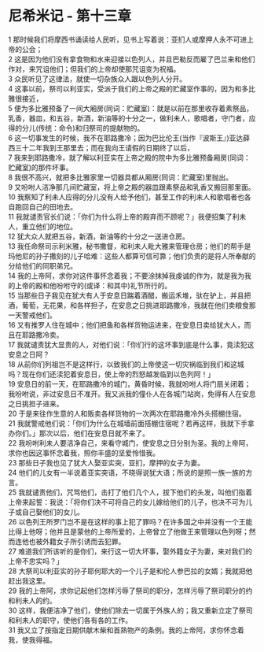 # 尼希米记 - 第十三章
  
 1 那时候我们将摩西书诵读给人民听，见书上写着说：亚扪人或摩押人永不可进上帝的公会；  
 2 这是因为他们没有拿食物和水来迎接以色列人，并且巴勒反而雇了巴兰来和他们作对，来咒诅他们；但我们的上帝却使那咒诅变为祝福。  
 3 众民听见了这律法，就使一切杂族众人跟以色列人分开。  
 4 这事以前，祭司以利亚实，受派于我们的上帝之殿的贮藏室作事的，因为和多比雅很接近，  
 5 便为多比雅预备了一间大厢房(同词：贮藏室)：就是以前在那里收存着素祭品，乳香，器皿，和五谷，新酒，新油等的十分之一，做利未人，歌唱者，守门者，应得的分儿(传统：命令)和归祭司的提献物的。  
 6 这一切事发生的时候，我不在耶路撒冷；因为巴比伦王(当作『波斯王』)亚达薛西三十二年我到王那里去；而在我向王请假的日期终了以后，  
 7 我来到耶路撒冷，就了解以利亚实在上帝之殿的院中为多比雅预备厢房(同词：贮藏室)的那件坏事。  
 8 我很不高兴，就把多比雅家里一切器具都从厢房(同词：贮藏室)里抛出。  
 9 又吩咐人洁净那几间贮藏室，将上帝之殿的器皿跟素祭品和乳香又搬回那里面。  
 10 我察知了利未人应得的分儿没有人给予他们，甚至工作的利未人和歌唱者也各自跑回自己的田地去。  
 11 我就谴责官长们说：「你们为什么将上帝的殿弃而不顾呢？」我便招集了利未人，重立他们的地位。  
 12 犹大众人就把五谷，新酒，新油等的十分之一送进仓房。  
 13 我任命祭司示利米雅，秘书撒督，和利未人毗大雅来管理仓房；他们的帮手是玛他尼的孙子撒刻的儿子哈难：这些人都算可信可靠；他们负责的是将人所奉献的分给他们的同职弟兄。  
 14 我的上帝阿，求你对这件事怀念着我；不要涂抹掉我虔诚的作为，就是我为我的上帝的殿和他吩咐守的(或译：和其中)礼节所行的。  
 15 当那些日子我见在犹大有人于安息日踹着酒醋，搬运禾堆，驮在驴上，并且把酒，葡萄，无花果，和各样担子，在安息之日挑进耶路撒冷，我就在他们卖粮食那一天警戒他们。  
 16 又有推罗人住在城中；他们把鱼和各样货物运进来，在安息日卖给犹大人，而且在耶路撒冷卖。  
 17 我就谴责犹大显贵的人，对他们说：「你们行的这坏事到底是什么事，竟渎犯这安息之日阿？  
 18 从前你们列祖岂不是这样行，以致我们的上帝使这一切灾祸临到我们和这城吗？现在你们还渎犯着安息日，使上帝的烈怒越发临到以色列阿！」  
 19 安息日的前一天，在耶路撒冷的城门，黄昏时候，我就吩咐人将门扇关闭着；我吩咐说，非过安息日不准开。我又派我的僮仆人在各城门站岗，免得有人在安息之日挑担子进来。  
 20 于是来往作生意的人和贩卖各样货物的一次两次在耶路撒冷外头搭棚住宿。  
 21 我就警戒他们说：「你们为什么在城墙前面搭棚住宿呢？若再这样，我就下手拿办你们。」那次以后，他们在安息日就不来了。  
 22 我吩咐利未人要洁净自己，来看守城门，使安息之日分别为圣。我的上帝阿，求你也因这事怀念着我，照你丰盛的坚爱怜惜我。  
 23 那些日子我也见了犹大人娶亚实突，亚扪，摩押的女子为妻。  
 24 他们的儿女有一半说着亚实突语，不晓得说犹大语；所说的是照一族一族的方言。  
 25 我就谴责他们，咒骂他们，击打了他们几个人，拔下他们的头发，叫他们指着上帝来起誓：我说：「将你们决不可将自己的女儿嫁给他们的儿子，也决不可为儿子或自己娶他们的女儿。  
 26 以色列王所罗门岂不是在这样的事上犯了罪吗？在许多国之中并没有一个王能比得上他呀；他并且是蒙他的上帝所爱的，上帝曾立了他做王来管理以色列呀；然而连他也被外籍女子所引诱而去犯罪。  
 27 难道我们所该听的是你们，来行这一切大坏事，娶外籍女子为妻，来对我们的上帝不忠实吗？」  
 28 大祭司以利亚实的孙子耶何耶大的一个儿子是和伦人参巴拉的女婿；我就把他赶出我这里。  
 29 我的上帝阿，求你记起他们怎样污辱了祭司的职分，怎样污辱了祭司职分的约和利未人的约。  
 30 这样，我便洁净了他们，使他们除去一切属于外族人的；我又重新立定了祭司和利未人的职守，使他们各有各的工作。  
 31 我又立了按指定日期供献木柴和首熟物产的条例。我的上帝阿，求你怀念着我，使我得福。